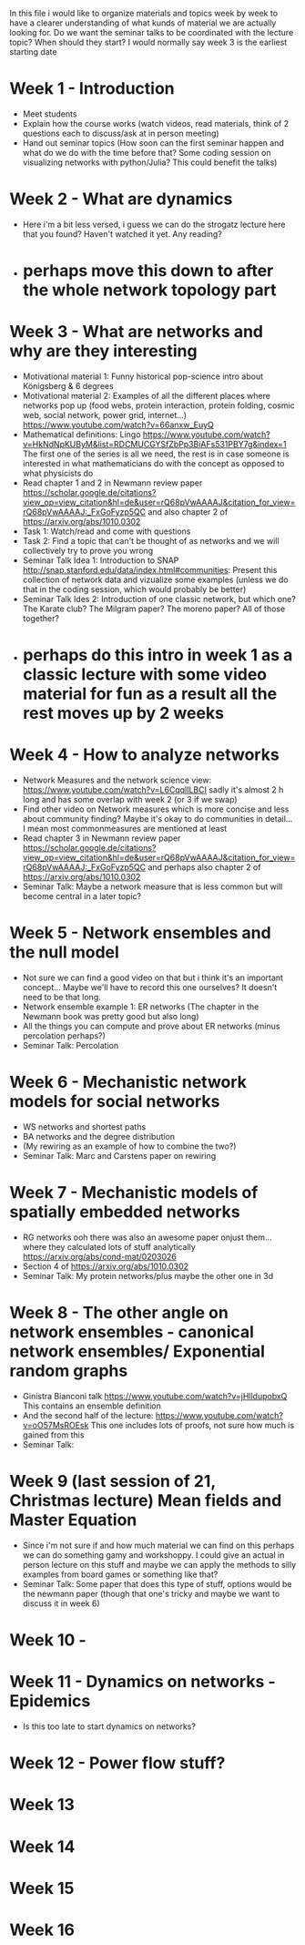 In this file i would like to organize materials and topics week by week to have a clearer understanding of what kunds of material we are actually looking for.
Do we want the seminar talks to be coordinated with the lecture topic? When should they start? I would normally say week 3 is the earliest starting date

# Week 1 - Introduction
* Meet students
* Explain how the course works (watch videos, read materials, think of 2 questions each to discuss/ask at in person meeting)
* Hand out seminar topics (How soon can the first seminar happen and what do we do with the time before that? Some coding session on visualizing networks with python/Julia? This could benefit the talks)

# Week 2 - What are dynamics
* Here i'm a bit less versed, i guess we can do the strogatz lecture here that you found? Haven't watched it yet. Any reading?
* # perhaps move this down to after the whole network topology part

# Week 3 - What are networks and why are they interesting
* Motivational material 1: Funny historical pop-science intro about Königsberg & 6 degrees
* Motivational material 2: Examples of all the different places where networks pop up (food webs, protein interaction, protein folding, cosmic web, social network, power grid, internet...) https://www.youtube.com/watch?v=66anxw_EuyQ
* Mathematical definitions: Lingo https://www.youtube.com/watch?v=HkNdNpKUByM&list=RDCMUCGYSfZbPp3BiAFs531PBY7g&index=1 The first one of the series is all we need, the rest is in case someone is interested in what mathematicians do with the concept as opposed to what physicists do
* Read chapter 1 and 2 in Newmann review paper https://scholar.google.de/citations?view_op=view_citation&hl=de&user=rQ68pVwAAAAJ&citation_for_view=rQ68pVwAAAAJ:_FxGoFyzp5QC and also chapter 2 of https://arxiv.org/abs/1010.0302
* Task 1: Watch/read and come with questions
* Task 2: Find a topic that can't be thought of as networks and we will collectively try to prove you wrong
* Seminar Talk Idea 1: Introduction to SNAP http://snap.stanford.edu/data/index.html#communities: Present this collection of network data and vizualize some examples (unless we do that in the coding session, which would probably be better)
* Seminar Talk Ides 2: Introduction of one classic network, but which one? The Karate club? The Milgram paper? The moreno paper? All of those together?
* # perhaps do this intro in week 1 as a classic lecture with some video material for fun as a result all the rest moves up by 2 weeks

# Week 4 - How to analyze networks
* Network Measures and the network science view: https://www.youtube.com/watch?v=L6CqqlILBCI sadly it's almost 2 h long and has some overlap with week 2 (or 3 if we swap)
* Find other video on Network measures which is more concise and less about community finding? Maybe it's okay to do communities in detail... I mean most commonmeasures are mentioned at least
* Read chapter 3 in Newmann review paper https://scholar.google.de/citations?view_op=view_citation&hl=de&user=rQ68pVwAAAAJ&citation_for_view=rQ68pVwAAAAJ:_FxGoFyzp5QC and perhaps also chapter 2 of https://arxiv.org/abs/1010.0302
* Seminar Talk: Maybe a network measure that is less common but will become central in a later topic?

# Week 5 - Network ensembles and the null model
* Not sure we can find a good video on that but i think it's an important concept... Maybe we'll have to record this one ourselves? It doesn't need to be that long.
* Network ensemble example 1: ER networks (The chapter in the Newmann book was pretty good but also long)
* All the things you can compute and prove about ER networks (minus percolation perhaps?)
* Seminar Talk: Percolation

# Week 6 - Mechanistic network models for social networks
* WS networks and shortest paths
* BA networks and the degree distribution
* (My rewiring as an example of how to combine the two?)
* Seminar Talk: Marc and Carstens paper on rewiring

# Week 7 - Mechanistic models of spatially embedded networks
* RG networks ooh there was also an awesome paper onjust them... where they calculated lots of stuff analytically https://arxiv.org/abs/cond-mat/0203026
* Section 4 of https://arxiv.org/abs/1010.0302
* Seminar Talk: My protein networks/plus maybe the other one in 3d

# Week 8 - The other angle on network ensembles - canonical network ensembles/ Exponential random graphs
* Ginistra Bianconi talk https://www.youtube.com/watch?v=jHlldupobxQ This contains an ensemble definition
* And the second half of the lecture: https://www.youtube.com/watch?v=oO57MsROEsk This one includes lots of proofs, not sure how much is gained from this
* Seminar Talk:

# Week 9 (last session of 21, Christmas lecture) Mean fields and Master Equation
* Since i'm not sure if and how much material we can find on this perhaps we can do something gamy and workshoppy. I could give an actual in person lecture on this stuff and maybe we can apply the methods to silly examples from board games or something like that?
* Seminar Talk: Some paper that does this type of stuff, options would be the newmann paper (though that one's tricky and maybe we want to discuss it in week 6)

# Week 10 - 

# Week 11 - Dynamics on networks - Epidemics
* Is this too late to start dynamics on networks?

# Week 12 - Power flow stuff?

# Week 13

# Week 14

# Week 15

# Week 16

